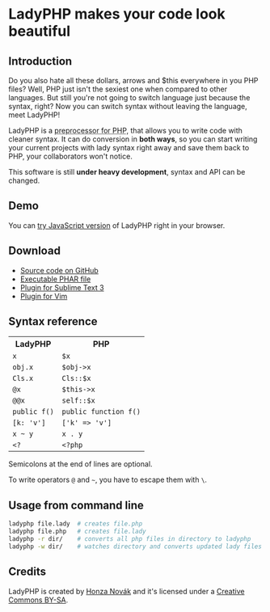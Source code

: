 # LadyPHP makes your code look beautiful

## Introduction

Do you also hate all these dollars, arrows and $this everywhere in you PHP files? Well, PHP just isn't the sexiest one when compared to other languages. But still you're not going to switch language just because the syntax, right? Now you can switch syntax without leaving the language, meet LadyPHP!

LadyPHP is a <abbr title="Hey, that's not weird at all!">preprocessor for PHP</abbr>, that allows you to write code with cleaner syntax. It can do conversion in **both ways**, so you can start writing your current projects with lady syntax right away and save them back to PHP, your collaborators won't notice.

This software is still **under heavy development**, syntax and API can be changed.

## Demo

You can [try JavaScript version](http://ladyphp.honzanovak.com) of LadyPHP right in your browser.

## Download

- [Source code on GitHub](http://github.com/unu/ladyphp)
- [Executable PHAR file](http://db.tt/ITnDm5KI)
- [Plugin for Sublime Text 3](http://github.com/unu/sublime-ladyphp)
- [Plugin for Vim](http://github.com/unu/vim-ladyphp)

## Syntax reference

<table>
  <tr><th>LadyPHP</th><th>PHP</th></tr>
  <tr><td><code>x</code></td><td><code>$x</code></td></tr>
  <tr><td><code>obj.x</code></td><td><code>$obj->x</code></td></tr>
  <tr><td><code>Cls.x</code></td><td><code>Cls::$x</code></td></tr>
  <tr><td><code>@x</code></td><td><code>$this->x</code></td></tr>
  <tr><td><code>@@x</code></td><td><code>self::$x</code></td></tr>
  <tr><td><code>public f()</code></td><td><code>public function f()</code></td></tr>
  <tr><td><code>[k: 'v']</code></td><td><code>['k' => 'v']</code></td></tr>
  <tr><td><code>x ~ y</code></td><td><code>x . y</code></td></tr>
  <tr><td><code>&lt;?</code></td><td><code>&lt;?php</code></td></tr>
</table>

Semicolons at the end of lines are optional.

To write operators `@` and `~`, you have to escape them with `\`.

## Usage from command line

```sh
ladyphp file.lady  # creates file.php
ladyphp file.php   # creates file.lady
ladyphp -r dir/    # converts all php files in directory to ladyphp
ladyphp -w dir/    # watches directory and converts updated lady files
```

## Credits

LadyPHP is created by [Honza Novák](http://honzanovak.com) and it's licensed under a [Creative Commons BY-SA](http://creativecommons.org/licenses/by-sa/4.0/).
